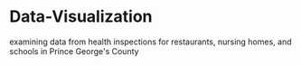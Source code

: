 # Data-Visualization
examining data from health inspections for restaurants, nursing homes, and schools in Prince George's County

